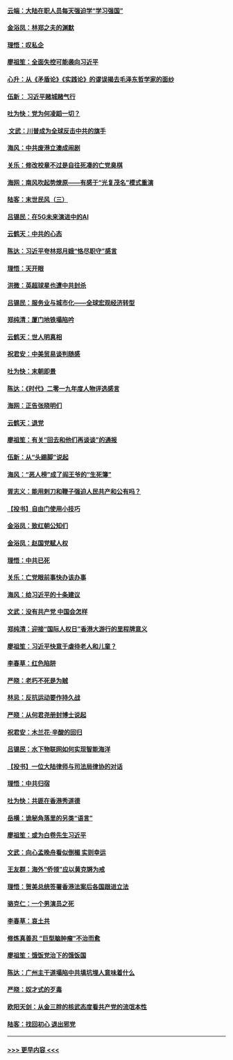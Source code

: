 #### [云端：大陆在职人员每天强迫学“学习强国”](../pages/nsc993/n11738735.md?t=12230501) 
#### [金浴凤：林郑之夫的渊默](../pages/nsc993/n11737735.md?t=12230501) 
#### [理悟：叹私企](../pages/nsc993/n11737715.md?t=12230501) 
#### [廖祖笙：全面失控可能袭向习近平](../pages/nsc993/n11737704.md?t=12230501) 
#### [心升：从《矛盾论》《实践论》的谬误揭去毛泽东哲学家的面纱](../pages/nsc993/n11736962.md?t=12230501) 
#### [伍新： 习近平赌城赌气行](../pages/nsc993/n11736929.md?t=12230501) 
#### [吐为快：党为何凌蹈一切？](../pages/nsc993/n11736915.md?t=12230501) 
#### [ 文武：川普成为全球反击中共的旗手](../pages/nsc993/n11736882.md?t=12230501) 
#### [海风：中共废港立澳成闹剧](../pages/nsc993/n11735857.md?t=12230501) 
#### [关乐：修改校章不过是自往死凑的亡党臭棋](../pages/nsc993/n11735097.md?t=12230501) 
#### [海网：南风吹起势燎原——有感于“光复茂名”模式重演](../pages/nsc993/n11732308.md?t=12230501) 
#### [陆客：末世民风（三）](../pages/nsc993/n11732211.md?t=12230501) 
#### [吕锡民：在5G未来演进中的AI](../pages/nsc993/n11730010.md?t=12230501) 
#### [云鹤天：中共的心态](../pages/nsc993/n11729906.md?t=12230501) 
#### [陈达：习近平夸林郑月娥“恪尽职守”感言](../pages/nsc993/n11729881.md?t=12230501) 
#### [理悟：天开眼](../pages/nsc993/n11729699.md?t=12230501) 
#### [洪微：英超球星也遭中共封杀](../pages/nsc993/n11727243.md?t=12230501) 
#### [吕锡民：服务业与城市化——全球宏观经济转型](../pages/nsc993/n11725845.md?t=12230501) 
#### [郑纯清：厦门地铁塌陷吟](../pages/nsc993/n11725813.md?t=12230501) 
#### [云鹤天：世人明真相](../pages/nsc993/n11725621.md?t=12230501) 
#### [祝君安：中美贸易谈判随感](../pages/nsc993/n11725609.md?t=12230501) 
#### [吐为快：末朝即景](../pages/nsc993/n11723365.md?t=12230501) 
#### [陈达：《时代》二零一九年度人物评选感言](../pages/nsc993/n11723337.md?t=12230501) 
#### [海网：正告张晓明们](../pages/nsc993/n11723228.md?t=12230501) 
#### [云鹤天：退党](../pages/nsc993/n11723056.md?t=12230501) 
#### [廖祖笙：有关“回去和他们再谈谈”的通报](../pages/nsc993/n11722442.md?t=12230501) 
#### [伍新：从“头踢脚”说起](../pages/nsc993/n11722429.md?t=12230501) 
#### [海风：“恶人榜”成了阎王爷的“生死簿”](../pages/nsc993/n11722272.md?t=12230501) 
#### [胥志义：能用剌刀和鞭子强迫人民共产和公有吗？](../pages/nsc993/n11720569.md?t=12230501) 
#### [【投书】自由门使用小技巧](../pages/nsc993/n11720180.md?t=12230501) 
#### [金浴凤：致红朝公知们](../pages/nsc993/n11720563.md?t=12230501) 
#### [金浴凤：赵国党赋人权](../pages/nsc993/n11720533.md?t=12230501) 
#### [理悟：中共已死](../pages/nsc993/n11720233.md?t=12230501) 
#### [关乐：亡党眼前事快办该办事](../pages/nsc993/n11719160.md?t=12230501) 
#### [海风：给习近平的十条建议](../pages/nsc993/n11717616.md?t=12230501) 
#### [文武：没有共产党 中国会怎样](../pages/nsc993/n11717584.md?t=12230501) 
#### [郑纯清：迎接“国际人权日”香港大游行的里程牌意义](../pages/nsc993/n11717417.md?t=12230501) 
#### [廖祖笙：习近平快意于虐待老人和儿童？](../pages/nsc993/n11715313.md?t=12230501) 
#### [李春草：红色陷阱](../pages/nsc993/n11715029.md?t=12230501) 
#### [严晓：老朽不死是为贼](../pages/nsc993/n11712910.md?t=12230501) 
#### [林忌：反抗运动要作持久战](../pages/nsc993/n11712623.md?t=12230501) 
#### [严晓：从何君尧册封博士说起](../pages/nsc993/n11712465.md?t=12230501) 
#### [祝君安：木兰花·辛酸的回归](../pages/nsc993/n11712381.md?t=12230501) 
#### [吕锡民：水下物联网如何实现智能海洋](../pages/nsc993/n11711158.md?t=12230501) 
#### [【投书】一位大陆律师与司法局律协的对话](../pages/nsc993/n11709675.md?t=12230501) 
#### [理悟：中共归宿](../pages/nsc993/n11710059.md?t=12230501) 
#### [吐为快：共匪在香港秀道德](../pages/nsc993/n11709979.md?t=12230501) 
#### [岳横：诡秘角落里的另类“语言”](../pages/nsc993/n11709792.md?t=12230501) 
#### [廖祖笙：或为白卷先生习近平](../pages/nsc993/n11708330.md?t=12230501) 
#### [文武：向心孟晚舟看似倒楣 实则幸运](../pages/nsc993/n11708236.md?t=12230501) 
#### [王友群：海外“侨领”应以黄克锵为戒](../pages/nsc993/n11706176.md?t=12230501) 
#### [理悟：贺美总统签署香港法案后各国跟进立法](../pages/nsc993/n11706853.md?t=12230501) 
#### [骆克仁：一个男演员之死](../pages/nsc993/n11706677.md?t=12230501) 
#### [李春草：哀土共](../pages/nsc993/n11706255.md?t=12230501) 
#### [修炼真善忍 “巨型脑肿瘤”不治而愈](../pages/nsc993/n11705340.md?t=12230501) 
#### [廖祖笙：饿饭党治下的饿饭国](../pages/nsc993/n11705085.md?t=12230501) 
#### [陈达：广州主干道塌陷中共填坑埋人意味着什么](../pages/nsc993/n11705046.md?t=12230501) 
#### [严晓：奴才式的歹毒](../pages/nsc993/n11704826.md?t=12230501) 
#### [欧阳天剑：从金三胖的核武态度看共产党的流氓本性](../pages/nsc993/n11702238.md?t=12230501) 
#### [陆客：找回初心 退出邪党](../pages/nsc993/n11702213.md?t=12230501) 

----
#### [ >>> 更早内容 <<< ](../indexes/nsc993-earlier.md)
